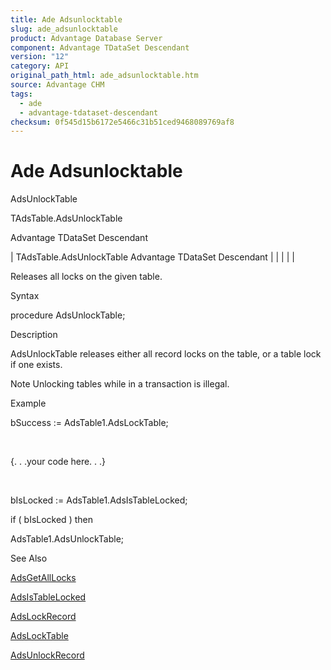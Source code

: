 ```yaml
---
title: Ade Adsunlocktable
slug: ade_adsunlocktable
product: Advantage Database Server
component: Advantage TDataSet Descendant
version: "12"
category: API
original_path_html: ade_adsunlocktable.htm
source: Advantage CHM
tags:
  - ade
  - advantage-tdataset-descendant
checksum: 0f545d15b6172e5466c31b51ced9468089769af8
---
```


# Ade Adsunlocktable

AdsUnlockTable

TAdsTable.AdsUnlockTable

Advantage TDataSet Descendant

| TAdsTable.AdsUnlockTable  Advantage TDataSet Descendant |  |  |  |  |

Releases all locks on the given table.

Syntax

procedure AdsUnlockTable;

Description

AdsUnlockTable releases either all record locks on the table, or a table lock if one exists.

Note Unlocking tables while in a transaction is illegal.

Example

bSuccess := AdsTable1.AdsLockTable;

 

{. . .your code here. . .}

 

bIsLocked := AdsTable1.AdsIsTableLocked;

if ( bIsLocked ) then

AdsTable1.AdsUnlockTable;

See Also

[AdsGetAllLocks](ade_adsgetalllocks.md)

[AdsIsTableLocked](ade_adsistablelocked.md)

[AdsLockRecord](ade_adslockrecord.md)

[AdsLockTable](ade_adslocktable.md)

[AdsUnlockRecord](ade_adsunlockrecord.md)
